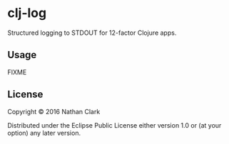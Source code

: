 # clj-log

Structured logging to STDOUT for 12-factor Clojure apps.

## Usage

FIXME

## License

Copyright © 2016 Nathan Clark

Distributed under the Eclipse Public License either version 1.0 or (at
your option) any later version.
